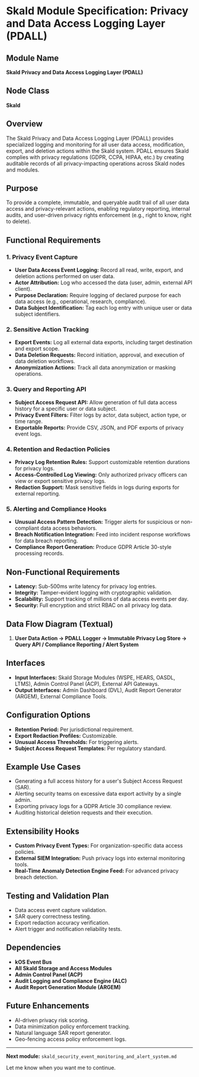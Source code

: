 # Skald Module Specification: Privacy and Data Access Logging Layer (PDALL)

## Module Name
**Skald Privacy and Data Access Logging Layer (PDALL)**

## Node Class
**Skald**

## Overview
The Skald Privacy and Data Access Logging Layer (PDALL) provides specialized logging and monitoring for all user data access, modification, export, and deletion actions within the Skald system. PDALL ensures Skald complies with privacy regulations (GDPR, CCPA, HIPAA, etc.) by creating auditable records of all privacy-impacting operations across Skald nodes and modules.

## Purpose
To provide a complete, immutable, and queryable audit trail of all user data access and privacy-relevant actions, enabling regulatory reporting, internal audits, and user-driven privacy rights enforcement (e.g., right to know, right to delete).

## Functional Requirements

### 1. Privacy Event Capture
- **User Data Access Event Logging:** Record all read, write, export, and deletion actions performed on user data.
- **Actor Attribution:** Log who accessed the data (user, admin, external API client).
- **Purpose Declaration:** Require logging of declared purpose for each data access (e.g., operational, research, compliance).
- **Data Subject Identification:** Tag each log entry with unique user or data subject identifiers.

### 2. Sensitive Action Tracking
- **Export Events:** Log all external data exports, including target destination and export scope.
- **Data Deletion Requests:** Record initiation, approval, and execution of data deletion workflows.
- **Anonymization Actions:** Track all data anonymization or masking operations.

### 3. Query and Reporting API
- **Subject Access Request API:** Allow generation of full data access history for a specific user or data subject.
- **Privacy Event Filters:** Filter logs by actor, data subject, action type, or time range.
- **Exportable Reports:** Provide CSV, JSON, and PDF exports of privacy event logs.

### 4. Retention and Redaction Policies
- **Privacy Log Retention Rules:** Support customizable retention durations for privacy logs.
- **Access-Controlled Log Viewing:** Only authorized privacy officers can view or export sensitive privacy logs.
- **Redaction Support:** Mask sensitive fields in logs during exports for external reporting.

### 5. Alerting and Compliance Hooks
- **Unusual Access Pattern Detection:** Trigger alerts for suspicious or non-compliant data access behaviors.
- **Breach Notification Integration:** Feed into incident response workflows for data breach reporting.
- **Compliance Report Generation:** Produce GDPR Article 30-style processing records.

## Non-Functional Requirements
- **Latency:** Sub-500ms write latency for privacy log entries.
- **Integrity:** Tamper-evident logging with cryptographic validation.
- **Scalability:** Support tracking of millions of data access events per day.
- **Security:** Full encryption and strict RBAC on all privacy log data.

## Data Flow Diagram (Textual)
1. **User Data Action → PDALL Logger → Immutable Privacy Log Store → Query API / Compliance Reporting / Alert System**

## Interfaces
- **Input Interfaces:** Skald Storage Modules (WSPE, HEARS, OASDL, LTMS), Admin Control Panel (ACP), External API Gateways.
- **Output Interfaces:** Admin Dashboard (DVL), Audit Report Generator (ARGEM), External Compliance Tools.

## Configuration Options
- **Retention Period:** Per jurisdictional requirement.
- **Export Redaction Profiles:** Customizable.
- **Unusual Access Thresholds:** For triggering alerts.
- **Subject Access Request Templates:** Per regulatory standard.

## Example Use Cases
- Generating a full access history for a user's Subject Access Request (SAR).
- Alerting security teams on excessive data export activity by a single admin.
- Exporting privacy logs for a GDPR Article 30 compliance review.
- Auditing historical deletion requests and their execution.

## Extensibility Hooks
- **Custom Privacy Event Types:** For organization-specific data access policies.
- **External SIEM Integration:** Push privacy logs into external monitoring tools.
- **Real-Time Anomaly Detection Engine Feed:** For advanced privacy breach detection.

## Testing and Validation Plan
- Data access event capture validation.
- SAR query correctness testing.
- Export redaction accuracy verification.
- Alert trigger and notification reliability tests.

## Dependencies
- **kOS Event Bus**
- **All Skald Storage and Access Modules**
- **Admin Control Panel (ACP)**
- **Audit Logging and Compliance Engine (ALC)**
- **Audit Report Generation Module (ARGEM)**

## Future Enhancements
- AI-driven privacy risk scoring.
- Data minimization policy enforcement tracking.
- Natural language SAR report generator.
- Geo-fencing access policy enforcement logs.

---

**Next module:** `skald_security_event_monitoring_and_alert_system.md`

Let me know when you want me to continue.

